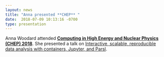 ```yaml
---
layout: news
title: "Anna presented **CHEP** "
date:  2018-07-09 10:13:16 -0700
type: presentation
---
```

Anna Woodard attended [**Computing in High Energy and Nuclear Physics (CHEP) 2018**](http://chep2018.org/). She presented a talk on  [Interactive, scalable, reproducible data analysis with containers, Jupyter, and Parsl](https://indico.cern.ch/event/587955/contributions/2937563/).

